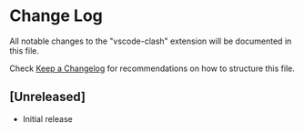 # Change Log

All notable changes to the "vscode-clash" extension will be documented in this file.

Check [Keep a Changelog](http://keepachangelog.com/) for recommendations on how to structure this file.

## [Unreleased]

- Initial release